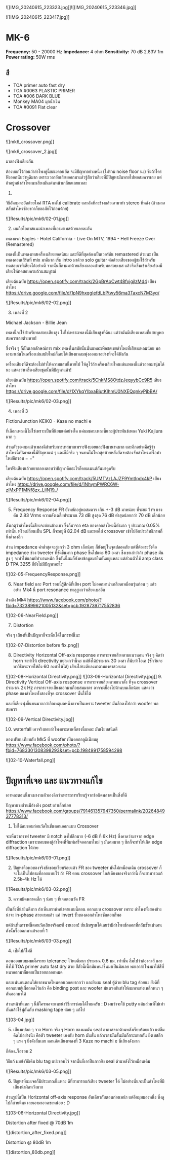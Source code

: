 ![[IMG_20240615_223323.jpg]]![[IMG_20240615_223346.jpg]]

![[IMG_20240615_223417.jpg]]

# MK-6
**Frequency:** 50 - 20000 Hz
**Impedance:** 4 ohm
**Sensitivity:** 70 dB 2.83V 1m
**Power rating:** 50W rms


## สี  
- TOA primer auto fast dry  
- TOA #0063 PLASTIC PRIMER  
- TOA #006 DARK BLUE  
- Monkey MA04 มุกน้ำเงิน  
- TOA #0091 Flat clear

# Crossover

![[mk6_crossover.png]]

![[mk6_crossover_2.jpg]]


มาลองฟังเสียงกัน

ต้องบอกไว้ก่อนว่าลำโพงคู่นี้ขณะตอนอัด จะมีปัญหาอย่างหนึ่ง (ไม่รวม noise floor นะ)
ซึ่งถ้าใครฟังออกนับว่าหูดีมาก เพราะเวลาอักเสียงออกมาแล้วรู้สึกว่าเสียงที่มีปัญหามันหายไปพอสมควรเลย แต่ถ้าอยู่หน้าลำโพงนะเสียงมันเด่นหน้าเกลียดเลยแหละ

1. 
วิธีอัดผมจะอัดด้วยไมค์ RTA แต่ไม่ calibrate และอัดทีละข้างแล้วเอามาทำ stereo ทีหลัง
(ถ้าเผลอสลับลำโพงซ้ายขวาก็ขออภัยไว้ก่อนด้วย)

![[Results/pic/mk6/02-01.jpg]]

2. ผมถือโอกาสแนะนำเพลงที่เอามาเทสด้วยเลยละกัน

เพลงแรก 
Eagles - Hotel California - Live On MTV, 1994 - Hell Freeze Over (Remastered)

เพลงนี้เป็นเพลงเทสเครื่องเสียงยอดนิยม และที่ดีที่สุดต้องเป็นเวอร์ชัน remastered ด้วยนะ
เป็นเพลงคอนเสิร์ตที่ mix มาดีมาก เริ่ม intro มาด้วย solo guitar 
ต่อด้วยเสียงของผู้ชมใช้สำหรับทดสอบเวทีเสียงได้อย่างดี 
จากนั้นก็ตามมาด้วยเสียงกลองสำหรับทดสอบเบส 
แล้วจึงเริ่มเข้าเสียงร้องมีเสียงให้ทดสอบครบถ้วนสมบูรณ์

เสียงต้นฉบับ
https://open.spotify.com/track/2GpBrAoCwt48fxjgjlzMd4
เสียงลำโพง
https://drive.google.com/file/d/1pN9hxqgIefdLbPtwy56ma3TaxcN7M3yq/

![[Results/pic/mk6/02-02.png]]

3. เพลงที่ 2

Michael Jackson - Billie Jean

เพลงนี้จะใช้สำหรับทดสอบเสียงสูง ไม่ใช่เพราะเพลงนี้มีเสียงสูงที่ดีนะ
แต่ว่ามันมีเสียงแหลมที่แสบหูพอสมควรเลยต่างหาก! 

ซึ่งจริง ๆ ก็เป็นเอกลักษณ์การ mix เพลงในสมัยนั้นนั่นแหละเพื่อชดเชยลำโพงที่เสียงแหลมน้อย
พอเอามาเล่นในเครื่องเล่นสมัยใหม่ก็เลยได้เสียงแหลมพุ่งออกมาอย่างที่จะได้ฟังกัน

เครื่องเสียงที่ดีจะต้องไม่ทำให้ความแสบนี้หายไป ให้ดูไว้ถ้าเครื่องเสียงไหนเล่นเพลงนี้แล้วออกมานุ่มได้นะ แสดงว่าเครื่องเสียงชุดนั้นมีปัญหาแล้ว!

เสียงต้นฉบับ
https://open.spotify.com/track/5ChkMS8OtdzJeqyybCc9R5
เสียงลำโพง
https://drive.google.com/file/d/1XYkqYIbxaBiutKlhmU0NXEQqnkyPjbBA/

![[Results/pic/mk6/02-03.png]]

4. เพลงที่ 3

FictionJunction KEIKO - Kaze no machi e

ที่เลือกเพลงนี้ไม่ใช่เพราะเป็นที่นิยมแต่อย่างใด แค่ผมชอบเพลงนี้และผู้ประพันธ์เพลง Yuki Kajiura มาก ๆ 

ส่วนตัวของผมแล้วเพลงดีสำหรับการเทสมากเพราะฟังบอยและฟังมานานมาก 
และอีกอย่างคือรู้ว่าลำโพงนี้เปิดเพลงนี้มีปัญหาแน่ ๆ และก็มีจริง ๆ 
จนทนไม่ไหวสุดท้ายหลังอัดจบต้องจับลำโพงมารื้อทำใหม่อีกรอบ = ="

ใครฟังเสียงแล้วอยากลองตอบว่าปัญหาคืออะไรก็คอมเมนต์กันมาดูครับ

เสียงต้นฉบับ
https://open.spotify.com/track/5UMTVzLAJZF9YmtIpdx4kP
เสียงลำโพง
https://drive.google.com/file/d/1NhymPWRC6W-ziMxPP1MNf8zx_LiIN19_/

![[Results/pic/mk6/02-04.png]]

5. Frequency Response
FR ยังหยักอยู่พอสมควร เกิน +-3 dB มาหน่อย ที่ระยะ 1 m แรงดัน 2.83 Vrms ความดังเฉลี่ยประมาณ 73 dB สูงสุด 76 dB ต่ำสุดน้อยกว่า 70 dB เล็กน้อย

สังเกตุว่าลำโพงนี้เสียงจะค่อนข้างเบา ซึ่งก็มาจาก eta ของดอกลำโพงนี้ต่ำมาก ๆ ประมาณ 0.05% เท่านั้น หรือเปลี่ยนเป็น SPL ก็จะอยู่ที่ 82.04 dB และพอใส่ crossover เข้าไปอีกประสิทธิภาพก็ยิ่งต่ำลงอีก

ส่วน impedance ค่าต่ำสุดจะสูงกว่า 3 ohm เล็กน้อย ก็ยังอยู่ในจุดปลอดภัย แต่ที่ต้องระวังคือ impedance ช่วง tweeter ที่ชัดขึ้นมาก phase ขึ้นไปแตะ 60 องศา ซึ่งเขาเล่าว่าถ้า phase มันสูง ๆ จะทำให้แอมป์ทำงานหนัก ซึ่งอันนี้ผมก็ยังหาข้อมูลมายืนยันอยู่แหละ แต่ส่วนตัวใช้ amp class D TPA 3255 ก็ยังไม่มีปัญหาอะไร

![[02-05-FrequencyResponse.png]]

6. Near field และ Port
รอบนี้รู้สึกดีที่เสียง port ไม่ออกมาน่าเกลียดเหมือนรุ่นก่อน ๆ แล้ว
อย่าง Mk4 นี่ port resonance ทะลุสูงกว่าเสียงเบสอีก

อ้างอิง Mk4
https://www.facebook.com/photo/?fbid=7323899621005132&set=pcb.1928739717552836

![[02-06-NearField.png]]


7. Distortion

จริง ๆ เสียงที่เป็นปัญหาก็จะเห็นได้ในกราฟนี้นะ

![[02-07-Distortion before fix.png]]

8. Directivity
Horizontal Off-axis response การกระจายเสียงตามแนวนอน
จริง ๆ คิดว่า horn จะทำให้ directivity แย่ลงกว่านี้นะ
แต่ยังได้ประมาณ 30 องศา ก็นับว่าโอเค (ซักวันจะหาวิธีกระจายให้ถึง 60 องศาให้ได้)
เสียงไล่ระดับลงมาตามองศาสวยงาม

![[02-08-Horizontal Directivity.png]]
![[03-06-Horizontal Directivity.jpg]]
9. Directivity
Vertical Off-axis response การกระจายเสียงตามแนวตั้ง
ที่จุด crossover ประมาณ 2k Hz การกระจายเสียงออกมาเกือบสมมาตร 
อาจจะเยื้องไปด้านบนเล็กน้อย แสดงว่า phase ของลำโพงทั้งสองที่จุด crossover นั้นใช้ได้

และที่เสียงพุ่งขึ้นบนมากกว่าอีกเหตุผลหนึ่งอาจเป็นเพราะ tweeter มันลึกลงไปกว่า woofer พอสมควร

![[02-09-Vertical Directivity.jpg]]

10. waterfall
เอาจริงชอยลำโพงกระดาษก็ตรงนี้แหละ มันเงียบสนิดดี

ลองเปรียบเทียบกับ Mk5 ที่ woofer เป็นดอกอลูมิเนียมดู
https://www.facebook.com/photo/?fbid=7683301308398293&set=pcb.1984991758594298

![[02-10-Waterfall.png]]



# ปัญหาที่เจอ และ แนวทางแก้ไข

เอาหละตอนนี้มาเผางานตัวเองดีกว่าเพราะการเรียนรู้จากข้อผิดพลาดเป็นสิ่งที่ดี

ปัญหาบางส่วนมีอ้างอิง post เก่าเล็กน้อย
https://www.facebook.com/groups/791461357947350/permalink/2026484937778313/

1. ไม่ได้ลบขอบก่อนวัดในขั้นตอนออกแบบ Crossover

จะเห็นว่ากราฟ tweeter มี notch ลงไปลึกมาก (-6 dB ที่ 6k Hz) ซึ่งคาดว่ามาจาก edge diffraction เพราะขอบของตู้ลำโพงที่พิมพ์เสร็จออกมาใหม่ ๆ มันคมมาก ๆ ซึกก็จะทำให้เกิด edge diffraction ได้ง่าย

![[Results/pic/mk6/03-01.png]]

2. ปัญหาคือพอของจริงขัดขอบเรียบร้อยแล้ว FR ของ tweeter มันไม่เหมือนเดิม crossover ก็จะไม่เป็นไปตามที่ออกแบบไว้ 
ถ้า FR ตอน crossover ใกล้เคียงของจริงกว่านี้ ก็จะสามารถแก้ 2.5k-4k Hz ได้

![[Results/pic/mk6/03-02.png]]


3. ความผิดพลาดเล็ก ๆ น้อย ๆ ที่เจอตอนวัด FR

เป็นสิ่งที่น่ายินดีมาก ถ้าเห็นกราฟหน้าตาแบบนี้ตอน ออกแบบ crossover เพราะ ลำโพงทั้งสองข้างน่าจะ in-phase สวยงามแล้ว แค่ invert ขั้วของดอกลำโพงซักดอกก็พอ

แต่ถ้าเห็นกราฟนี้ตอนวัดเสียงจริงละก็ งานงอก! สันนิษฐานได้เลยว่ามีลำโพงซักดอกที่กลับขั้วแน่นอน ดังนั้นรื้อออกมาแก้รอบที่ 1

![[Results/pic/mk6/03-03.png]]

4. เป๊ะไปก็ไม่ดี

ตอนออกแบบผมเผื่อระยะ tolerance ไว้พอดีมาก ประมาณ 0.6 มม. เท่านั้น ลืมไปว่าต้องลงสี และยิ่งใช้ TOA primer auto fast dry ด้วย สีตัวนี้เนื้อมันหนาขึ้นมาเป็นมิลเลย พอเอาลำโพงมาใส่สีที่หนาออกมาก็แตกเป็นรอยถลอกหมด 

และแน่นอนตอนใส่ยากขนาดไหนตอนถอดยากกว่า และยิงผม seal ตู้ด้วย blu tag ด้วยนะ ยังดีที่ออกแบบตู้เผื่อถอดไว้แล้ว คือ binding post และ woofer มันตรงกันทำให้ผมหาแท่งเหล็กหนา ๆ ดันออกมาได้

ส่วนหน้าที่แตก ๆ นี้มีใครพอจะแนะนำวิธีการซ่อมได้ไหมครับ : D
ผมว่าจะใช้ putty แต้มส่วนที่ไม่เท่ากันแล้วใช้พู่กันกับ masking tape ค่อย ๆ แก้ไป

![[03-04.jpg]]

5. เสียงแปลก ๆ จาก Horn
จริง ๆ Horn ของผมมัน seal อากาศจากด้านหลังเรียบร้อยแล้ว แต่ลืมคิดไปอย่างนึง คือตัว tweeter เองกับ horn มันสั่น แล้วเวลามันสั่นมันก็กระแทกกัน ยิ่งเบสลึก ๆ แรง ๆ ยิ่งดังลั่นเลย ตอนอัดเสียงเพลงที่ 3 Kaze no machi e นี่เสียงดังมาก 

ก็ต้อง..รื้อรอบ 2

วิธีแก้ ผมยังวิธีเดิม blu tag แปะขอบไว้ จากนั้นก็เอาปืนกาวยิง seal ด้านหลังไว้เหมือนเดิม

![[Results/pic/mk6/03-05.png]]

6. ปัญหาที่ผมเจอก็มีประมาณนี้แหละ 
ดีที่สามารถแก้เสียง tweeter ได้ ไม่อย่างนั้นจะเป็นลำโพงที่มีเสียงน่าผิดหวังมาก

ส่วนรูปนี้เป็น Horizontal off-axis response อันเดียวกับตอนก่อนหน้า แต่อีกมุมมองหนึ่ง ซึ่งดูไปก็สวยดีนะ เลยเอามาอวดซะหน่อย : D

![[03-06-Horizontal Directivity.jpg]]

 
Distortion after fixed @ 70dB 1m

![[distortion_after_fixed.png]]

Distortion @ 80dB 1m

![[distortion_80db.png]]